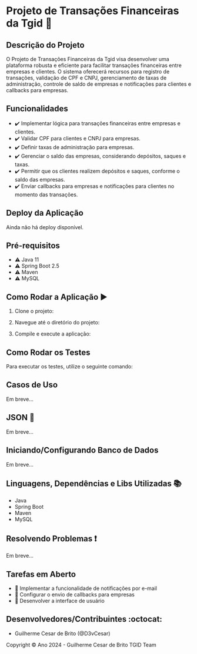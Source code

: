 # Projeto de Transações Financeiras da Tgid 🐝

## Descrição do Projeto

O Projeto de Transações Financeiras da Tgid visa desenvolver uma plataforma robusta e eficiente para facilitar transações financeiras entre empresas e clientes. O sistema oferecerá recursos para registro de transações, validação de CPF e CNPJ, gerenciamento de taxas de administração, controle de saldo de empresas e notificações para clientes e callbacks para empresas.

## Funcionalidades

- ✔️ Implementar lógica para transações financeiras entre empresas e clientes.
- ✔️ Validar CPF para clientes e CNPJ para empresas.
- ✔️ Definir taxas de administração para empresas.
- ✔️ Gerenciar o saldo das empresas, considerando depósitos, saques e taxas.
- ✔️ Permitir que os clientes realizem depósitos e saques, conforme o saldo das empresas.
- ✔️ Enviar callbacks para empresas e notificações para clientes no momento das transações.

## Deploy da Aplicação

Ainda não há deploy disponível.

## Pré-requisitos

- ⚠️ Java 11
- ⚠️ Spring Boot 2.5
- ⚠️ Maven
- ⚠️ MySQL

## Como Rodar a Aplicação ▶️

1. Clone o projeto:


2. Navegue até o diretório do projeto:


3. Compile e execute a aplicação:


## Como Rodar os Testes

Para executar os testes, utilize o seguinte comando:


## Casos de Uso

Em breve...

## JSON 💾

Em breve...

## Iniciando/Configurando Banco de Dados

Em breve...

## Linguagens, Dependências e Libs Utilizadas 📚

- Java
- Spring Boot
- Maven
- MySQL

## Resolvendo Problemas ❗

Em breve...

## Tarefas em Aberto

- 📝 Implementar a funcionalidade de notificações por e-mail
- 📝 Configurar o envio de callbacks para empresas
- 📝 Desenvolver a interface de usuário

## Desenvolvedores/Contribuintes :octocat:

- Guilherme Cesar de Brito (@D3vCesar)

Copyright ©️ Ano 2024 - Guilherme Cesar de Brito TGID Team